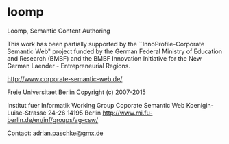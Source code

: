 loomp
=====

Loomp, Semantic Content Authoring

This work has been partially supported by the ``InnoProfile-Corporate Semantic Web" project funded by the German Federal Ministry of Education and Research (BMBF) and the BMBF Innovation Initiative for the New German Laender - Entrepreneurial Regions.
 
http://www.corporate-semantic-web.de/
 
Freie Universitaet Berlin
Copyright (c) 2007-2015

Institut fuer Informatik
Working Group Coporate Semantic Web
Koenigin-Luise-Strasse 24-26
14195 Berlin
http://www.mi.fu-berlin.de/en/inf/groups/ag-csw/

Contact: adrian.paschke@gmx.de